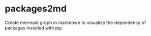 # packages2md
Create mermaid graph in markdown to visualize the dependency of packages installed with pip.
